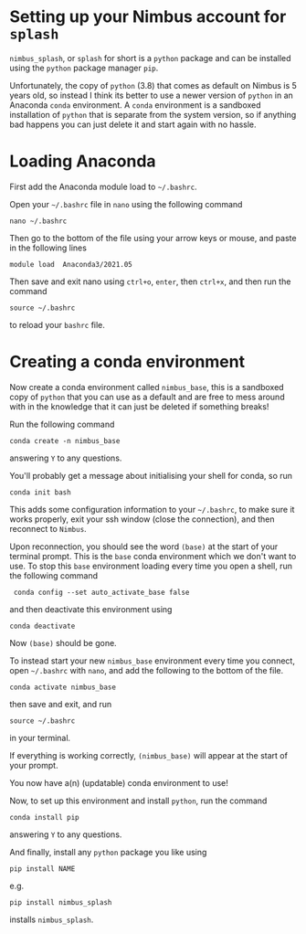 # Setting up your Nimbus account for `splash`

`nimbus_splash`, or `splash` for short is a `python` package and can be installed using the `python` package manager `pip`.

Unfortunately, the copy of `python` (3.8) that comes as default on Nimbus is 5 years old, so instead 
I think its better to use a newer version of `python` in an Anaconda `conda` environment. A `conda` environment is a sandboxed installation of `python` that is separate from the system version, so if anything bad happens you can just delete it and start again with no hassle.


# Loading Anaconda

First add the Anaconda module load to `~/.bashrc`.

Open your `~/.bashrc` file in `nano` using the following command

```
nano ~/.bashrc
```

Then go to the bottom of the file using your arrow keys or mouse, and paste in the following lines

```
module load  Anaconda3/2021.05
```

Then save and exit nano using `ctrl+o`, `enter`, then `ctrl+x`, and then run the command

```
source ~/.bashrc
```
to reload your `bashrc` file.

# Creating a conda environment

Now create a conda environment called `nimbus_base`, this is a sandboxed copy of `python` that you can use as a default and are free to mess around with in the knowledge that it can just be deleted if something breaks!

Run the following command

```
conda create -n nimbus_base
```

answering `Y` to any questions.

You'll probably get a message about initialising your shell for conda, so run

```
conda init bash
```
This adds some configuration information to your `~/.bashrc`, to make sure it works properly, exit your ssh window (close the connection), and then reconnect to `Nimbus`.

Upon reconnection, you should see the word `(base)` at the start of your terminal prompt. This is the `base` conda environment which we don't want to use. To stop this `base` environment loading every time you open a shell, run the following command

```
 conda config --set auto_activate_base false
```

and then deactivate this environment using

```
conda deactivate
```
Now `(base)` should be gone.

To instead start your new `nimbus_base` environment every time you connect, open `~/.bashrc` with
`nano`, and add the following to the bottom of the file.

```
conda activate nimbus_base
```

then save and exit, and run 

```
source ~/.bashrc
```

in your terminal.

If everything is working correctly, `(nimbus_base)` will appear at the start of your prompt.


You now have a(n) (updatable) conda environment to use!

Now, to set up this environment and install `python`, run the command 

```
conda install pip
```
answering `Y` to any questions.

And finally, install any `python` package you like using 

```
pip install NAME
```

e.g.

```
pip install nimbus_splash
```

installs `nimbus_splash`.
